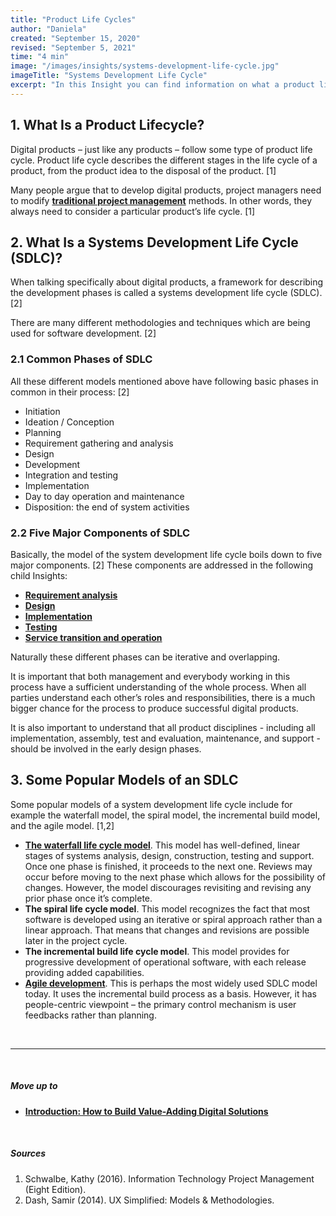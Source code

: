 ```yaml
---
title: "Product Life Cycles"
author: "Daniela"
created: "September 15, 2020"
revised: "September 5, 2021"
time: "4 min"
image: "/images/insights/systems-development-life-cycle.jpg"
imageTitle: "Systems Development Life Cycle"
excerpt: "In this Insight you can find information on what a product lifecycle and a systems development life cycle mean, and examples of popular models of a systems development life cycle."
---
```


## 1. What Is a Product Lifecycle?

Digital products – just like any products – follow some type of product life cycle. Product life cycle describes the different stages in the life cycle of a product, from the product idea to the disposal of the product. [1]

Many people argue that to develop digital products, project managers need to modify [**traditional project management**](/insights/project-management) methods. In other words, they always need to consider a particular product’s life cycle. [1]

## 2. What Is a Systems Development Life Cycle (SDLC)?

When talking specifically about digital products, a framework for describing the development phases is called a systems development life cycle (SDLC). [2]

There are many different methodologies and techniques which are being used for software development. [2]

### 2.1 Common Phases of SDLC

All these different models mentioned above have following basic phases in common in their process: [2]

- Initiation
- Ideation / Conception
- Planning
- Requirement gathering and analysis
- Design
- Development
- Integration and testing
- Implementation
- Day to day operation and maintenance
- Disposition: the end of system activities

### 2.2 Five Major Components of SDLC

Basically, the model of the system development life cycle boils down to five major components. [2] These components are addressed in the following child Insights:

- [**Requirement analysis**](/insights/requirements)
- [**Design**](/insights/service-ux-and-ui-design)
- [**Implementation**](/insights/implementation)
- [**Testing**](/insights/testing)
- [**Service transition and operation**](/insights/service-transition-and-operation)

Naturally these different phases can be iterative and overlapping.

It is important that both management and everybody working in this process have a sufficient understanding of the whole process. When all parties understand each other’s roles and responsibilities, there is a much bigger chance for the process to produce successful digital products.

It is also important to understand that all product disciplines - including all implementation, assembly, test and evaluation, maintenance, and support - should be involved in the early design phases.

## 3. Some Popular Models of an SDLC

Some popular models of a system development life cycle include for example the waterfall model, the spiral model, the incremental build model, and the agile model. [1,2]

- [**The waterfall life cycle model**](/insights/waterfall-software-development). This model has well-defined, linear stages of systems analysis, design, construction, testing and support. Once one phase is finished, it proceeds to the next one. Reviews may occur before moving to the next phase which allows for the possibility of changes. However, the model discourages revisiting and revising any prior phase once it’s complete.
- **The spiral life cycle model**. This model recognizes the fact that most software is developed using an iterative or spiral approach rather than a linear approach. That means that changes and revisions are possible later in the project cycle.
- **The incremental build life cycle model**. This model provides for progressive development of operational software, with each release providing added capabilities.
- [**Agile development**](/insights/agile-software-development). This is perhaps the most widely used SDLC model today. It uses the incremental build process as a basis. However, it has people-centric viewpoint – the primary control mechanism is user feedbacks rather than planning.

&nbsp;

***
&nbsp;

##### Move up to

- [**Introduction: How to Build Value-Adding Digital Solutions**](/insights/how-to-build-value-adding-digital-solutions)

&nbsp;

##### Sources

1. Schwalbe, Kathy (2016). Information Technology Project Management (Eight Edition).
2. Dash, Samir (2014). UX Simplified: Models & Methodologies.